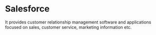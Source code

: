 # Salesforce
  It provides customer relationship management software and applications focused on sales, customer service, marketing information etc.
